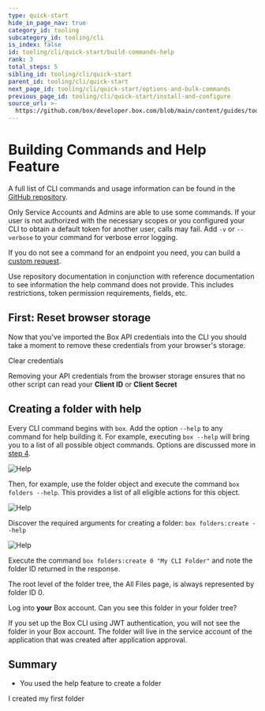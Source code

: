```yaml
---
type: quick-start
hide_in_page_nav: true
category_id: tooling
subcategory_id: tooling/cli
is_index: false
id: tooling/cli/quick-start/build-commands-help
rank: 3
total_steps: 5
sibling_id: tooling/cli/quick-start
parent_id: tooling/cli/quick-start
next_page_id: tooling/cli/quick-start/options-and-bulk-commands
previous_page_id: tooling/cli/quick-start/install-and-configure
source_url: >-
  https://github.com/box/developer.box.com/blob/main/content/guides/tooling/cli/quick-start/3-build-commands-help.md
---
```

# Building Commands and Help Feature

A full list of CLI commands and usage information can be found in the
[GitHub repository][github].

<Message type=warning>

Only Service Accounts and Admins are able to use some commands.
If your user is not authorized with the necessary scopes or you
configured your CLI to obtain a default token for another user, calls may
fail. Add `-v` or `--verbose` to your command for verbose error logging.

</Message>

If you do not see a command for an endpoint you need, you can build a
[custom request][custom].

<Message type=tip>

Use repository documentation in conjunction with reference documentation to
see information the help command does not provide. This includes
restrictions, token permission requirements, fields, etc.

</Message>

## First: Reset browser storage

Now that you've imported the Box API credentials into the CLI you should take a
moment to remove these credentials from your browser's storage.

<ResetButton id='cli,credentials,observable_events'>

Clear credentials

</ResetButton>

<Message warning>

Removing your API credentials from the browser storage ensures that no other
script can read your **Client ID** or **Client Secret**

</Message>

## Creating a folder with help

<!--alex ignore executing-->

Every CLI command begins with `box`. Add the option `--help` to any
command for help building it. For example, executing `box --help` will bring you
to a list of all possible object commands. Options are discussed more in
[step 4][four].

<ImageFrame center>

![Help](./help.png)

</ImageFrame>

<!--alex ignore execute-->

Then, for example, use the folder object and execute the command
`box folders --help`. This provides a list of all eligible actions for this
object.

<ImageFrame center>

![Help](./folders_help.png)

</ImageFrame>

<!-- markdownlint-disable line-length -->

Discover the required arguments for creating a folder: `box folders:create --help`

<!-- markdownlint-enable line-length -->

<ImageFrame center>

![Help](./folders_create_help.png)

</ImageFrame>

<!--alex ignore execute-->

Execute the command `box folders:create 0 "My CLI Folder"` and note the folder
ID returned in the response.

<Message type=tip>

The root level of the folder tree, the All Files page, is always represented
by folder ID 0.

</Message>

Log into **your** Box account. Can you see this folder in your folder tree?

<Message type=warning>

If you set up the Box CLI using JWT authentication, you will not see the
folder in your Box account. The folder will live in the service account
of the application that was created after application approval.

</Message>

## Summary

- You used the help feature to create a folder

<Next>

I created my first folder

</Next>

[github]: https://github.com/box/boxcli#command-topics-1
[custom]: https://github.com/box/boxcli/blob/master/docs/request.md
[sa]: g://getting-started/user-types/service-account
[four]: g://tooling/cli/quick-start/options-and-bulk-commands/#options